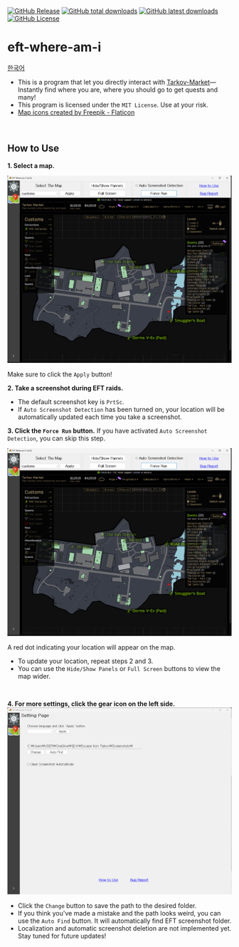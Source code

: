 [![GitHub Release](https://img.shields.io/github/v/release/karpitony/eft-where-am-i?include_prereleases&logo=github)](https://github.com/karpitony/eft-where-am-i/releases/latest)
[![GitHub total downloads](https://img.shields.io/github/downloads/karpitony/eft-where-am-i/total.svg?include_prerelease&logo=github)](https://github.com/karpitony/eft-where-am-i/releases)
[![GitHub latest downloads](https://img.shields.io/github/downloads/karpitony/eft-where-am-i/latest/total.svg?include_prerelease/latest&logo=github)](https://github.com/karpitony/eft-where-am-i/releases/latest)
[![GitHub License](https://img.shields.io/github/license/karpitony/eft-where-am-i)](./LICENSE)

# eft-where-am-i

[한국어](README_ko_kr.md)

- This is a program that let you directly interact with [Tarkov-Market](https://tarkov-market.com/)—Instantly find where you are, where you should go to get quests and many!
- This program is licensed under the `MIT License`. Use at your risk.
- [Map icons created by Freepik - Flaticon](https://www.flaticon.com/free-icons/map)
<br />

## How to Use

**1. Select a map.**

<img src="assets/screenshot01.png" alt="screenshot01" width="800">

Make sure to click the `Apply` button!
<br />

**2. Take a screenshot during EFT raids.**

- The default screenshot key is `PrtSc`.
- If `Auto Screenshot Detection` has been turned on, your location will be automatically updated each time you take a screenshot.
  <br />

**3. Click the `Force Run` button.**
If you have activated `Auto Screenshot Detection`, you can skip this step.

<img src="assets/screenshot01.png" alt="screenshot01" width="800">

A red dot indicating your location will appear on the map.

- To update your location, repeat steps 2 and 3.
- You can use the `Hide/Show Panels` or `Full Screen` buttons to view the map wider.
<br />

**4. For more settings, click the gear icon on the left side.**
<img src="assets/screenshot02.png" alt="screenshot02" width="800">

- Click the `Change` button to save the path to the desired folder.
- If you think you've made a mistake and the path looks weird, you can use the `Auto Find` button. It will automatically find EFT screenshot folder.
- Localization and automatic screenshot deletion are not implemented yet. Stay tuned for future updates!
